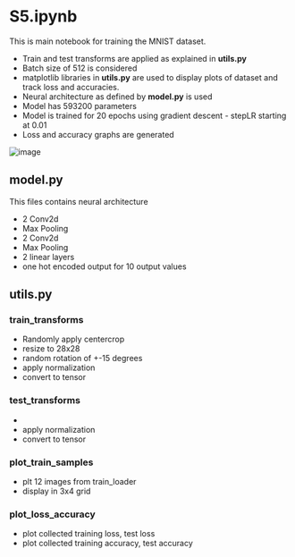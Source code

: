 # S5.ipynb
This is main notebook for training the MNIST dataset.
- Train and test transforms are applied as explained in **utils.py**
- Batch size of 512 is considered
- matplotlib libraries in **utils.py** are used to display plots of dataset and track loss and accuracies.
- Neural architecture as defined by **model.py** is used
- Model has 593200 parameters
- Model is trained for 20 epochs using gradient descent - stepLR starting at 0.01
- Loss and accuracy graphs are generated

![image](https://github.com/senthilva/ERA1/assets/8141261/c5a01939-3751-4a51-8478-20a42eb42dc2)




## model.py

This files contains neural architecture
-  2 Conv2d
- Max Pooling
- 2 Conv2d
- Max Pooling
- 2 linear layers
- one hot encoded output for 10 output values

## utils.py

### train_transforms
- Randomly apply centercrop
- resize to 28x28
- random rotation of +-15 degrees
- apply normalization
- convert to tensor

### test_transforms
- 
- apply normalization
- convert to tensor

### plot_train_samples

- plt 12 images from train_loader
- display in 3x4 grid

### plot_loss_accuracy

- plot collected training loss, test loss
- plot collected training accuracy, test accuracy

